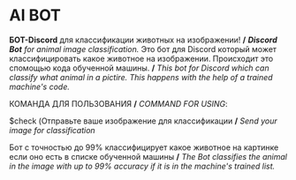 # AI BOT
**БОТ-Discord** для классификации животных на изображении! **/** ***Discord Bot** for animal image classification.*
Это бот для Discord который может классифицировать какое животное на изображении. Происходит это спомощью кода обученной машины. **/** *This bot for Discord which can classify what animal in a pictire. This happens with the help of a trained machine's code.*

КОМАНДА ДЛЯ ПОЛЬЗОВАНИЯ **/** *COMMAND FOR USING*:

$check (Отправьте ваше изображение для классификации **/** *Send your image for classification*

Бот с точностью до 99% классифицирует какое животное на картинке если оно есть в списке обученной машины **/** *The Bot classifies the animal in the image with up to 99% accuracy if it is in the machine's trained list.*
